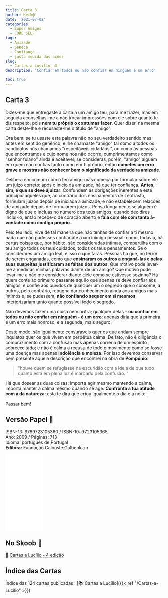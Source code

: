 ```yaml
---
title: Carta 3
author: Keik@
date: '2021-07-02'
categories:
  - Super Amigos
  - CORE SELF
tags:
  - Amizade
  - Seneca
  - Confiança
  - justa medida das ações
slug:
  - Cartas a Lucilio n3
description: 'Confiar em todos ou não confiar em ninguém é um erro'

toc: true
---
```


## Carta 3

Dizes-me que entregaste a carta a um amigo teu, para me trazer, mas em seguida aconselhas-me a não trocar impressões com ele sobre quanto te diz respeito, pois **nem tu próprio o costumas fazer**. Quer dizer, na mesma carta deste-lhe e recusaste-lhe o título de "amigo". 

Ora bem: se tu usaste esta palavra não no seu verdadeiro sentido mas antes em sentido genérico, e lhe chamaste "amigo" tal como a todos os candidatos nós chamamos "respeitáveis cidadãos'', ou como às pessoas que encontramos e cujo nome nos não ocorre, cumprimentamos como "senhor fulano" ainda é aceitável; se consideras, porém, "amigo" alguém em quem não confias tanto como em ti próprio, então **cometes um erro grave e mostras não conhecer bem o significado da verdadeira amizade**.

Delibera em comum com o teu amigo mas começa por formular sobre ele um juízo correto: após o início da amizade, há que ter confiança. **Antes, sim, é que se deve ajuizar**. Confundem as obrigações inerentes a este princípio aqueles que, ao contrário dos ensinamentos de Teofrasto, formulam juízos depois de iniciada a amizade, e não estabelecem relações de amizade depois de formularem juízos. Pensa longamente se alguém é digno de que o incluas no número dos teus amigos; quando decidires incluí-lo, então recebe-o de coração aberto e **fala com ele com tanto à-vontade como contigo próprio**.

Pelo teu lado, vive de tal maneira que não tenhas de confiar a ti mesmo nada que não pudesses confiar até a um inimigo pessoal; como, todavia, há certas coisas que, por hábito, são consideradas íntimas, compartilha com o teu amigo todos os teus cuidados, todos os teus pensamentos. Se o considerares um amigo leal, é isso o que farás. Pessoas há que, no terror de serem enganadas, como que **ensinaram os outros a enganá-las e pelas suas suspeitas justificaram as faltas dos outros**. Que motivo pode levar-me a medir as minhas palavras diante de um amigo? Que motivo pode levar-me a não me considerar diante dele como se estivesse sozinho? Há quem conte ao primeiro passante aquilo que apenas se deve confiar aos amigos, e confie aos ouvidos de qualquer um o segredo que o consome; a outros, pelo contrário, repugna dar conhecimento ainda aos amigos mais íntimos e, se pudessem, **não confiando sequer em si mesmos**, interiorizariam tanto quanto possível todo o segredo. 

Não devemos fazer uma coisa nem outra; qualquer delas - **ou confiar em todos ou não confiar em ninguém - é um erro**; apenas diria que a primeira é um erro mais honroso, e a segunda, mais seguro.

Deste modo, são igualmente censuráveis quer os que andam sempre inquietos quer os que vivem em perpétua calma. De fato, não é diligência o comprazimento com a confusão mas apenas correria de um espírito sobreexcitado; e não é calma a recusa de todo o movimento como se fosse uma doença mas apenas **indolência e moleza**. Por isso devemos conservar bem presente aquela descrição que encontrei na obra de **Pompónio**: 
> "houve quem se refugiasse na escuridão com a ideia de que tudo quanto está em plena luz é marcado pela confusão. "

Há que dosear as duas coisas: importa agir mesmo mantendo a calma, importa manter a calma mesmo quando se age. **Confronta a tua atitude com a da natureza**: esta te dirá que criou igualmente o dia e a noite.

Passar bem!



## Versão Papel :book:

ISBN-13: 9789723105360 / ISBN-10: 9723105365  
Ano: 2009 / Páginas: 713  
Idioma: português de Portugal   
**Editora:** Fundação Calouste Gulbenkian

<iframe style="width:120px;height:240px;" marginwidth="0" marginheight="0" scrolling="no" frameborder="0" src="//ws-na.amazon-adsystem.com/widgets/q?ServiceVersion=20070822&OneJS=1&Operation=GetAdHtml&MarketPlace=BR&source=ac&ref=tf_til&ad_type=product_link&tracking_id=mundodekeika-20&marketplace=amazon&amp;region=BR&placement=9723105365&asins=9723105365&linkId=fb8dc16224bc0c2b7943ec769c5b5905&show_border=true&link_opens_in_new_window=true&price_color=333333&title_color=0066c0&bg_color=ffffff">
    </iframe>


## No Skoob :eagle:

:book: [Cartas a Lucílio - 4 edição](https://www.skoob.com.br/cartas-a-lucilio-37684ed41245.html)


## Índice das Cartas

Índice das 124 cartas publicadas : [📚 Cartas a Lucílio]({{< ref "/Cartas-a-Lucilio" >}})

